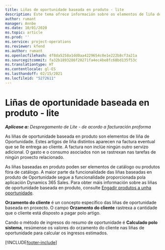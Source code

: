 ```yaml
---
title: Liñas de oportunidade baseada en produto - lite
description: Este tema ofrece información sobre os elementos de liña de oportunidade baseada en produto en Project Operations.
author: rumant
manager: Annbe
ms.date: 10/01/2020
ms.topic: article
ms.prod: ''
ms.service: project-operations
ms.reviewer: kfend
ms.author: rumant
ms.openlocfilehash: 4f8da5258a1dd0aa4229654c0e1e222b8cf3a21a
ms.sourcegitcommit: fa32b1893286f20271fa4ec4be8fc68bd135f53c
ms.translationtype: HT
ms.contentlocale: gl-ES
ms.lasthandoff: 02/15/2021
ms.locfileid: "5272611"
---
```

# <a name="product-based-opportunity-lines---lite"></a>Liñas de oportunidade baseada en produto - lite

_**Aplícase a:** Despregamento de Lite - de acordo a facturación proforma_

As liñas de oportunidade baseada en produto son elementos de liña de Oportunidade. Estes artigos de liña distintos aparecen na factura eventual que se lle entrega ao cliente. A factura non inclúe ningún outro servizo adicional. O gasto e o consumo asociados non se rastrexan nas tarefas de ningún proxecto relacionado.

As liñas baseadas en produto poden ser elementos de catálogo ou produtos fóra de catálogo. A maior parte da funcionalidade das liñas baseadas en produto de Oportunidade segue a funcionalidade proporcionada pola aplicación Dynamics 365 Sales. Para obter máis información sobre as liñas de oportunidade baseada en produto, consulte [Engadir produtos a unha oportunidade](https://docs.microsoft.com/dynamics365/sales-enterprise/add-products-opportunity).

**Orzamento do cliente** é un concepto específico das liñas de oportunidade baseada en proxecto. O campo **Orzamento do cliente** rastrexa a cantidade que o cliente está disposto a pagar polo artigo.

Cando o método de ingresos do resumo de oportunidade é **Calculado polo sistema**, resúmense os valores do orzamento do cliente nas liñas de oportunidade para calcular os ingresos estimados. 



[!INCLUDE[footer-include](../../includes/footer-banner.md)]